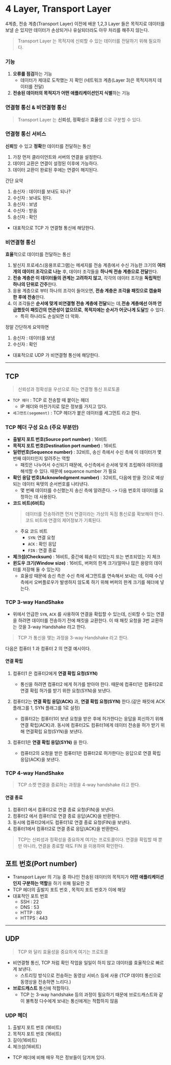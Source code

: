 # 4 Layer, Transport Layer
4계층, 전송 계층(Transport Layer)
이전에 배운 1,2,3 Layer 들은 목적지로 데이터를 보낼 순 있지만 데이터가 손상되거나 유실되더라도 아무 처리를 해주지 않는다.

> Transport Layer 는 목적지에 신뢰할 수 있는 데이터를 전달하기 위해 필요하다.

### 기능
1. **오류를 점검**하는 기능
   - 데이터가 제대로 도착했는 지 확인 (네트워크 계층(Layer 3)은 목적지까지 데이터를 전달)
2. **전송된 데이터의 목적지가 어떤 애플리케이션인지 식별**하는 기능

### 연결형 통신 & 비연결형 통신
> Transport Layer 는 **신뢰성, 정확성**과 **효율성** 으로 구분할 수 있다.

### 연결형 통신 서비스
**신뢰**할 수 있고 **정확**한 데이터를 전달하는 통신

1. 가장 먼저 클라이언트와 서버의 연결을 설정한다.
2. 데이터 교환은 연결이 설정된 이후에 가능하다.
3. 데이터 교환이 완료된 후에는 연결이 해지된다.

간단 요약
  1. 송신자 : 데이터를 보내도 되나?
  2. 수신자 : 보내도 된다.
  3. 송신자 : 보냄
  4. 수신자 : 받음
  5. 송신자 : 확인
-  대표적으로 TCP 가 연결형 통신에 해당한다.

### 비연결형 통신 
**효율**적으로 데이터를 전달하는 통신

1. 발신지 프로세스(응용프로그램)는 메세지를 전송 계층에서 수신 가능한 크기의 **여러 개의 데이터 조각으로 나눈** 후, 데이터 조각들을 **하나씩 전송 계층으로 전달**한다.
2. **전송 계층은 이 데이터들의 관계는 고려하지 않고**, 각각의 데이터 조각을 **독립적인 하나의 단위로 간주**한다.
3. 응용 계층으로 부터 하나의 조각이 들어오면, **전송 계층은 조각을 패킷으로 캡슐화 한 후에 전송**한다.
4. 이 조각들은 **순서에 맞게 비연결형 전송 계층에 전달**되는 데,**전송 계층에선 아까 언급했듯이 패킷간의 연관성이 없으므로**, **목적지에는 순서가 어긋나게 도달**할 수 있다.
   - 특히 하나라도 손실되면 더 악화.

정말 간단하게 요약하면   
  1. 송신자 : 데이터를 보냄
  2. 수신자 : 확인
- 대표적으로 UDP 가 비연결형 통신에 해당한다.

---

## TCP
> 신뢰성과 정확성을 우선으로 하는 연결형 통신 프로토콜
- `TCP 헤더` : TCP 로 전송할 때 붙이는 헤더
  - IP 헤더와 마찬가지로 많은 정보를 가지고 있다.
- `세그먼트(segement)` : TCP 헤더가 붙은 데이터를 세그먼트 라고 한다.

### TCP 헤더 구성 요소 (주요 부분만)
- **출발지 포트 번호(Source port number)** : 16비트
- **목적지 포트 번호(Destination port number)** : 16비트
- **일련번호(Sequence number)** : 32비트, 송신 측에서 수신 측에 이 데이터가 몇 번째 데이터인지 알려주는 역할
  - 패킷은 나누어서 수신되기 때문에, 수신측에서 순서에 맞게 조립해야 데이터를 해석할 수 있다. 때문에 sequence number 가 필요
- **확인 응답 번호(Acknowledgment number)** : 32비트, 다음에 받을 것으로 예상되는 데이터 옥텟의 순서번호를 나타낸다.
  - 몇 번째 데이터를 수신했는지 송신 측에 알려준다. -> 다음 번호의 데이터를 요청하는 데 사용된다.
- **코드 비트(6비트)**
  >데이터를 전송하려면 먼저 연결이라는 가상의 독점 통신로를 확보해야 한다. 코드 비트에 연결의 제어정보가 기록된다.
  - 주요 코드 비트
    - `SYN`: 연결 요청
    - `ACK` : 확인 응답
    - `FIN` : 연결 종료
- **체크섬(Checksum)** : 16비트, 중간에 훼손이 되었는지 또는 변조되었는 지 체크
- **윈도우 크기(Window size)** : 16비트, 버퍼의 한계 크기(얼마나 많은 용량의 데이터를 저장해 둘 수 있는지)
  - 효율성 때문에 송신 측은 수신 측에 세그먼트를 연속해서 보내는 데, 이때 수신 측에서 오버플로우가 발생하지 않도록 하기 위해 버퍼의 한계 크기를 헤더에 넣는다.

### TCP 3-way HandShake
- 위에서 언급한 `SYN`, `ACK` 를 사용하여 연결을 확립할 수 있는데, 신뢰할 수 있는 연결을 하려면 데이터를 전송하기 전에 패킷을 교환한다. 이 때 패킷 요청을 3번 교환하는 것을 3-way Handshake 라고 한다.
> TCP 가 통신을 맺는 과정을 3-way Handshake 라고 한다.

다음은 컴퓨터 1 과 컴퓨터 2 의 연결 예시이다.

#### 연결 확립

1. 컴퓨터1 은 컴퓨터2에게 **연결 확립 요청(SYN)**
   - 통신을 하려면 컴퓨터2 에게 허가를 받아야 한다. 때문에 컴퓨터1은 컴퓨터2로 연결 확립 허가를 받기 위한 요청(SYN)을 보낸다.
   

2. 컴퓨터2는 **연결 확립 응답(ACK)** 과, **연결 확립 요청(SYN)** 한다.(같은 패킷에 ACK 플래그를 1, SYN 플래그를 1로 설정)
   - 컴퓨터2는 컴퓨터1이 보낸 요청을 받은 후에 허가한다는 응답을 회신하기 위해 연결 확립(ACK)과. 동시에 컴퓨터2도 컴퓨터1에게 데이터 전송을 허가 받기 위해 연결확립 요청(SYN)을 보낸다.


3. 컴퓨터1은 **연결 확립 응답(SYN)** 을 한다.
   - 컴퓨터2의 요청을 받은 컴퓨터1은 컴퓨터2로 허가한다는 응답으로 연결 확립 응답(ACK)을 보낸다.

### TCP 4-way HandShake
> TCP 소켓 연결을 종료하는 과정을 4-way handshake 라고 한다.
#### 연결 종료
1. 컴퓨터1 에서 컴퓨터2로 연결 종료 요청(FIN)을 보낸다.
2. 컴퓨터2 에서 컴퓨터1로 연결 종료 응답(ACK)을 반환한다.
3. 동시에 컴퓨터2에서도 컴퓨터1로 연결 종료 요청(FIN)을 보낸다.
4. 컴퓨터1에서 컴퓨터2로 연결 종료 응답(ACK)을 반환한다.
> TCP는 신뢰성과 정확성을 중요하게 여기는 프로토콜이다. 연결을 확립할 때 뿐만 아니라, 연결을 종료할 때도 FIN 을 이용하여 확인한다.


## 포트 번호(Port number)
- Transport Layer 의 기능 중 하나인 전송된 데이터의 목적지가 **어떤 애플리케이션인지 구분하는 역할**을 하기 위해 필요한 것
- TCP 헤더의 출발지 포트 번호 , 목적지 포트 번호가 이에 해당
- 대표적인 포트 번호 
  - SSH : 22
  - DNS : 53
  - HTTP : 80
  - HTTPS : 443

---

## UDP
> TCP 와 달리 효율성을 중요하게 여기는 프로토콜
- 비연결형 통신, TCP 처럼 확인 작업을 일일이 하지 않고 데이터를 효율적으로 빠르게 보낸다.
  - 스트리밍 방식으로 전송하는 동영상 서비스 등에 사용 (TCP 데이터 통신으로 동영상을 전송하면 느리다.)
- **브로드캐스트** 통신에 적합하다.
  - TCP 는 3-way handshake 등의 과정이 필요하기 때문에 브로드캐스트와 같이 불특정 다수에게 보내는 통신에게는 적합하지 않음
### UDP 헤더
1. 출발지 포트 번호 (16비트)
2. 목적지 포트 번호 (16비트)
3. 길이(16비트)
4. 체크섬(16비트)
- TCP 헤더에 비해 매우 적은 정보들이 담겨져 있다.